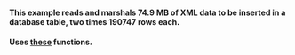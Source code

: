 #### This example reads and marshals 74.9 MB of XML data to be inserted in a database table, two times 190747 rows each.

#### Uses [these](https://github.com/stefanov-sm/Read-Excel-into-PostgreSQL/tree/main) functions.
